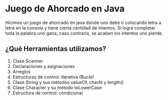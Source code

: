 # Juego de Ahorcado en Java
Hicimos un juego de ahorcado en java donde uno debe ir colocando letra a letra en la consola y tiene cierta cantidad de intentos. Si logra completar toda la palabra uno gana, caso contrario, se acaben los intentos uno pierde.

## ¿Qué Herramientas utilizamos?
1. Clase Scanner
2. Declaraciones y asignaciones
3. Arreglos
4. Estructuras de control: Iterativa (Bucle)
5. Clase String y sus métodos valueOf, charAt y length()
6. Clase Character y su método toLowerCase
7. Estructura de control: condicional